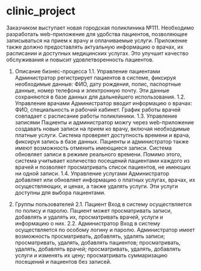 # clinic_project

Заказчиком выступает новая городская поликлиника №111.
Необходимо разработать web-приложение для удобства пациентов,
позволяющее записываться на прием к врачу и оплачиваемые услуги.
Приложение также должно предоставлять актуальную информацию
о врачах, их расписании и доступных медицинских услугах. Это
улучшит качество обслуживания и повысит удовлетворенность
пациентов.

1. Описание бизнес-процесса
1.1. Управление пациентами
Администратор регистрирует пациентов в системе, фиксируя
необходимые данные: ФИО, дату рождения, полис, паспортные
данные, номер телефона и электронную почту. Эти данные
сохраняются в базе данных для дальнейшего использования.
1.2. Управление врачами
Администратор вводит информацию о врачах: ФИО,
специальность и рабочий кабинет. График работы врачей совпадает с
расписание работы поликлиники.
1.3. Управление записями
Пациенты и администратор можгу через web-приложение
создавать новые записи на прием ко врачу, включая необходимые
платные услуги. Система проверяет доступность времени и врача,
фиксируя запись в базе данных.
Пациенты и администратор также имеют возможность отменить
имеющиеся записи. Система обновляет записи в режиме реального
времени.
Помимо этого, система учитывает количество посещений
пациентами каждого из врачей и позволяет просматривать список
пациентов, не имеющих ни одной записи.
1.4. Управление услугами
Администратор добавляет или обновляет информацию о платных
услугах, врачах, их осуществляющих, и ценах, а также удалять
услуги. Эти услуги доступны для выбора пациентами.

2. Группы пользователей
2.1. Пациент
Вход в систему осуществляется по полису и паролю. Пациент
может просматривать записи, добавлять и удалять их, просматривать
врачей, услуги и информацию о них.
2.2. Администратор
Вход в систему осуществляется по особому логину и паролю.
Администратор имеет возможность просматривать, добавлять,
удалять записи; просматривать, удалять, добавлять пациентов;
просматривать, удалять, добавлять врачей; просматривать, удалять,
добавлять услуги и изменять их цену; просматривать суммаризацию
посещений и пациентов без записей.

